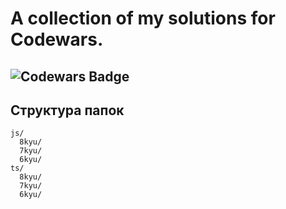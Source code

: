 # A collection of my solutions for Codewars.

## ![Codewars Badge](https://www.codewars.com/users/Artur%20Shyshelau/badges/micro)
## Структура папок
```
js/
  8kyu/
  7kyu/
  6kyu/
ts/
  8kyu/
  7kyu/
  6kyu/
```
